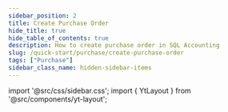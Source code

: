 ```yaml
---
sidebar_position: 2
title: Create Purchase Order
hide_title: true
hide_table_of_contents: true
description: How to create purchase order in SQL Accounting
slug: /quick-start/purchase/create-purchase-order
tags: ["Purchase"]
sidebar_class_name: hidden-sidebar-items
---
```


import '@src/css/sidebar.css';
import { YtLayout } from '@src/components/yt-layout';

<YtLayout
    videoId="VzQq83HLk9I"
/>
